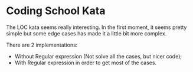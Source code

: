 # Coding School Kata

The LOC kata seems really interesting. In the first moment, it seems pretty simple but some edge cases has made it a little bit more complex.

There are 2 implementations:

- Without Regular expression (Not solve all the cases, but nicer code);
- With Regular expression in order to get most of the cases.

